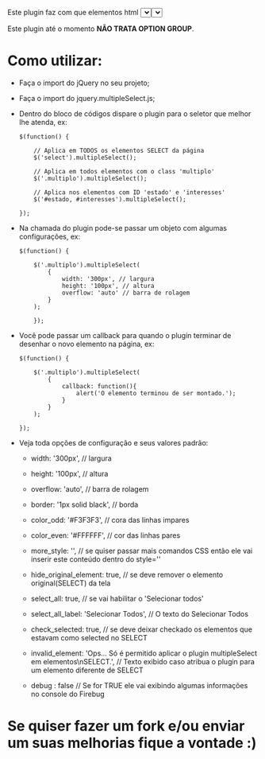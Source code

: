 Este plugin faz com que elementos html <select> sejam transformados em select multiplo. 
Ele remove o <select> da tela e monta uma div com os checkbox.

Este plugin até o momento <b>NÃO TRATA OPTION GROUP</b>.

# Como utilizar:

* Faça o import do jQuery no seu projeto;

* Faça o import do jquery.multipleSelect.js;

* Dentro do bloco de códigos dispare o plugin para o seletor que melhor lhe atenda, ex:

    ```
    $(function() {
    
        // Aplica em TODOS os elementos SELECT da página
        $('select').multipleSelect();

        // Aplica em todos elementos com o class 'multiplo'
        $('.multiplo').multipleSelect();

        // Aplica nos elementos com ID 'estado' e 'interesses'
        $('#estado, #interesses').multipleSelect();
        
    });
    ```

* Na chamada do plugin pode-se passar um objeto com algumas configurações, ex: 

    ```
    $(function() {
    
        $('.multiplo').multipleSelect(
            {
                width: '300px', // largura
                height: '100px', // altura
                overflow: 'auto' // barra de rolagem
            }
        );
        
        });
    ```

* Você pode passar um callback para quando o plugin terminar de desenhar o novo elemento na página, ex:
    
    ```
    $(function() {
    
        $('.multiplo').multipleSelect(
            {
                callback: function(){
                    alert('O elemento terminou de ser montado.');
                }
            }
        );
        
    });
    ```

* Veja toda opções de configuração e seus valores padrão:

    * width: '300px', // largura
    * height: '100px', // altura
    * overflow: 'auto', // barra de rolagem
    * border: '1px solid black', // borda
    * color_odd: '#F3F3F3', // cora das linhas impares
    * color_even: '#FFFFFF', // cor das linhas pares
    * more_style: '', // se quiser passar mais comandos CSS então ele vai inserir este conteúdo dentro do style=''

    * hide_original_element: true, // se deve remover o elemento original(SELECT) da tela
    * select_all: true, // se vai habilitar o 'Selecionar todos'
    * select_all_label: 'Selecionar Todos', // O texto do Selecionar Todos
    * check_selected: true, // se deve deixar checkado os elementos que estavam como selected no SELECT
    * invalid_element: 'Ops... Só é permitido aplicar o plugin multipleSelect em elementos\nSELECT.', // Texto exibido caso atribua o plugin para um elemento diferente de SELECT

    * debug : false // Se for TRUE ele vai exibindo algumas informações no console do Firebug

# Se quiser fazer um fork e/ou enviar um suas melhorias fique a vontade :)